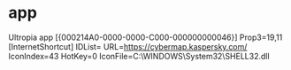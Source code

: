 # app
Ultropia app
[{000214A0-0000-0000-C000-000000000046}]
Prop3=19,11
[InternetShortcut]
IDList=
URL=https://cybermap.kaspersky.com/
IconIndex=43
HotKey=0
IconFile=C:\WINDOWS\System32\SHELL32.dll
